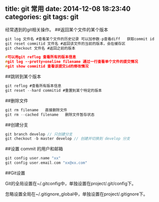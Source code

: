 title: git  常用
date: 2014-12-08 18:23:40
categories: git
tags: git
---
经常遇到的git相关操作。
##返回某个文件的某个版本 

```c
git log 文件名 #查看某个文件的历史记录 可以加参数-p查看diff   获取commit id
git reset commitid 文件名 #返回该文件的当前的版本，会在缓存区
git checkout 文件名 #返回之前的版本

#可以用git reflog 查看所有的版本信息
#git log --pretty=oneline filename 通过一行查看单个文件的提交情况
#git show commitid 查看该提交id的修改情况
```

##跳转到某个版本

```c
git reflog #查看所有版本信息
git reset --hard commitid #重置到某个特定的版本
```

##删除文件

```c
git rm filename   直接删除文件
git rm --cached filename   删除文件暂存状态
```
 
##创建分支

```c
git branch develop // 只创建分支
git checkout -b master develop // 创建并切换到 develop 分支
```

##设置 commit 的用户和邮箱

```c
git config user.name "xx"
git config user.email.com "xx@xx.com"
```

##Git设置

Git的全局设置在~/.gitconfig中，单独设置在project/.git/config下。

忽略设置全局在~/.gitignore_global中，单独设置在project/.gitignore下。

